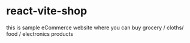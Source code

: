 # react-vite-shop
this is sample eCommerce website where you can buy grocery / cloths/ food / electronics products
